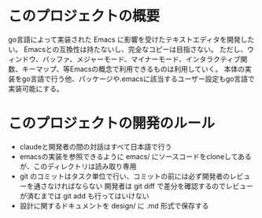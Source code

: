 # このプロジェクトの概要

go言語によって実装された Emacs に影響を受けたテキストエディタを開発したい。
Emacsとの互換性は持たないし、完全なコピーは目指さない。
ただし、ウィンドウ、バッファ、メジャーモード、マイナーモード、インタラクティブ関数、キーマップ、等Emacsの概念で利用できるものは利用していく。
本体の実装をgo言語で行う他、パッケージや.emacsに該当するユーザー設定もgo言語で実装可能にする。

# このプロジェクトの開発のルール
 - claudeと開発者の間の対話はすべて日本語で行う
 - emacsの実装を参照できるように emacs/ にソースコードをcloneしてあるが、このディレクトリは読み取り専用
 - git のコミットはタスク単位で行い、コミットの前には必ず開発者のレビューを通さなければならない 開発者は git diff で差分を確認するのでレビューが済むまでは git add も行ってはいけない
 - 設計に関するドキュメントを design/ に .md 形式で保存する